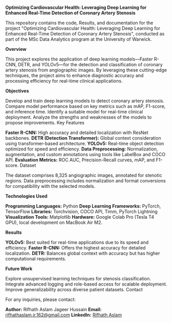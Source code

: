 **Optimizing Cardiovascular Health: Leveraging Deep Learning for Enhanced Real-Time Detection of Coronary Artery Stenosis**

This repository contains the code, Results, and documentation for the project "Optimizing Cardiovascular Health: Leveraging Deep Learning for Enhanced Real-Time Detection of Coronary Artery Stenosis", conducted as part of the MSc Data Analytics program at the University of Warwick.

**Overview**

This project explores the application of deep learning models—Faster R-CNN, DETR, and YOLOv5—for the detection and classification of coronary artery stenosis from angiographic images. By leveraging these cutting-edge techniques, the project aims to enhance diagnostic accuracy and processing efficiency for real-time clinical applications.

**Objectives**

Develop and train deep learning models to detect coronary artery stenosis.
Compare model performance based on key metrics such as mAP, F1-score, and inference time.
Identify a suitable model for real-time clinical deployment.
Analyze the strengths and weaknesses of the models to propose improvements.
Key Features

**Faster R-CNN:** High accuracy and detailed localization with ResNet backbones.
**DETR (Detection Transformer):** Global context consideration using transformer-based architecture.
**YOLOv5:** Real-time object detection optimized for speed and efficiency.
**Data Preprocessing:** Normalization, augmentation, and custom annotations using tools like LabelBox and COCO API.
**Evaluation Metrics:** ROC AUC, Precision-Recall curves, mAP, and F1-score.
Dataset

The dataset comprises 8,325 angiographic images, annotated for stenotic regions. Data preprocessing includes normalization and format conversions for compatibility with the selected models.

**Technologies Used**

**Programming Languages:** Python
**Deep Learning Frameworks:** PyTorch, TensorFlow
**Libraries:** Torchvision, COCO API, Timm, PyTorch Lightning
**Visualization Tools:** Matplotlib
**Hardware:** Google Colab Pro (Tesla T4 GPU), local development on MacBook Air M2.

**Results**

**YOLOv5:** Best suited for real-time applications due to its speed and efficiency.
**Faster R-CNN:** Offers the highest accuracy for detailed localization.
**DETR:** Balances global context with accuracy but has higher computational requirements.

**Future Work**

Explore unsupervised learning techniques for stenosis classification.
Integrate advanced logging and role-based access for scalable deployment.
Improve generalizability across diverse patient datasets.
Contact

For any inquiries, please contact:

**Author:** Rifhath Aslam Jageer Hussain
**Email:** rifhathaslam.jr.162@gmail.com
**LinkedIn:** [Rifhath Aslam](https://www.linkedin.com/in/rifhath-aslam-j-791a6a21b/)
